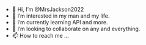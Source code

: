 - 👋 Hi, I’m @MrsJackson2022
- 👀 I’m interested in my man and my life.
- 🌱 I’m currently learning API and more.
- 💞️ I’m looking to collaborate on any and everything.
- 📫 How to reach me ...

<!---
MrsJackson2022/MrsJackson2022 is a ✨ special ✨ repository because its `README.md` (this file) appears on your GitHub profile.
You can click the Preview link to take a look at your changes.
--->
